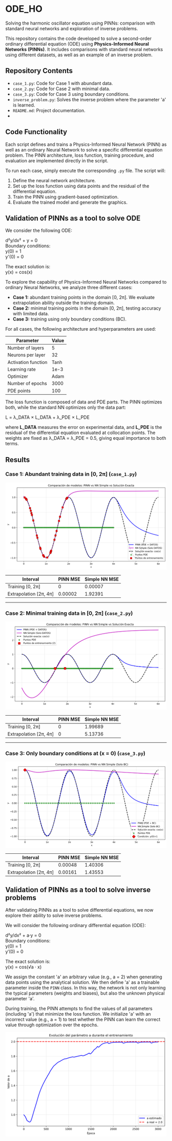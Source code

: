 # ODE_HO  
Solving the harmonic oscillator equation using PINNs: comparison with standard neural networks and exploration of inverse problems.

This repository contains the code developed to solve a second-order ordinary differential equation (ODE) using **Physics-Informed Neural Networks (PINNs)**. It includes comparisons with standard neural networks using different datasets, as well as an example of an inverse problem.

## Repository Contents

- `case_1.py`: Code for Case 1 with abundant data.
- `case_2.py`: Code for Case 2 with minimal data.
- `case_3.py`: Code for Case 3 using boundary conditions.
- `inverse_problem.py`: Solves the inverse problem where the parameter 'a' is learned.
- `README.md`: Project documentation.
- 
## Code Functionality

Each script defines and trains a Physics-Informed Neural Network (PINN) as well as an ordinary Neural Network to solve a specific differential equation problem. The PINN architecture, loss function, training procedure, and evaluation are implemented directly in the script.

To run each case, simply execute the corresponding `.py` file. The script will:

1. Define the neural network architecture.
2. Set up the loss function using data points and the residual of the differential equation.
3. Train the PINN using gradient-based optimization.
4. Evaluate the trained model and generate the graphics.

## Validation of PINNs as a tool to solve ODE

We consider the following ODE:

d²y/dx² + y = 0  
Boundary conditions:  
y(0) = 1  
y'(0) = 0

The exact solution is:  
y(x) = cos(x)

To explore the capability of Physics-Informed Neural Networks compared to ordinary Neural Networks, we analyze three different cases:

- **Case 1:** abundant training points in the domain [0, 2π]. We evaluate extrapolation ability outside the training domain.
- **Case 2:** minimal training points in the domain [0, 2π], testing accuracy with limited data.
- **Case 3:** training using only boundary conditions (BC).

For all cases, the following architecture and hyperparameters are used:

| Parameter             | Value         |
|-----------------------|---------------|
| Number of layers      | 5             |
| Neurons per layer     | 32            |
| Activation function   | Tanh          |
| Learning rate         | 1e-3          |
| Optimizer             | Adam          |
| Number of epochs      | 3000          |
| PDE points            | 100           |

The loss function is composed of data and PDE parts. The PINN optimizes both, while the standard NN optimizes only the data part:

L = λ_DATA × L_DATA + λ_PDE × L_PDE

where **L_DATA** measures the error on experimental data, and **L_PDE** is the residual of the differential equation evaluated at collocation points. The weights are fixed as λ_DATA = λ_PDE = 0.5, giving equal importance to both terms.

## Results

### Case 1: Abundant training data in [0, 2π] (`case_1.py`)

![PINN vs NN vs cos(x) with abundant data points](comparacion_funciones_completa.png)

| Interval              | PINN MSE    | Simple NN MSE  |
|-----------------------|-------------|----------------|
| Training [0, 2π]        | 0           | 0.00007        |
| Extrapolation [2π, 4π] | 0.00002     | 1.92391        |

---

### Case 2: Minimal training data in [0, 2π] (`case_2.py`)

![PINN vs NN vs cos(x) with minimal data points](comparacion_funciones_2.png)

| Interval              | PINN MSE    | Simple NN MSE  |
|-----------------------|-------------|----------------|
| Training [0, 2π]         | 0           | 1.99689        |
| Extrapolation [2π, 4π] | 0           | 5.13736        |

---

### Case 3: Only boundary conditions at \(x = 0\) (`case_3.py`)

![PINN vs NN vs cos(x) with only BC](BC_comparacion_funciones.png)

| Interval              | PINN MSE    | Simple NN MSE  |
|-----------------------|-------------|----------------|
| Training [0, 2π]        | 0.00048     | 1.40306        |
| Extrapolation [2π, 4π] | 0.00161     | 1.43553        |


## Validation of PINNs as a tool to solve inverse problems

After validating PINNs as a tool to solve differential equations, we now explore their ability to solve inverse problems.

We will consider the following ordinary differential equation (ODE):

d²y/dx² + a·y = 0  
Boundary conditions:  
y(0) = 1  
y′(0) = 0

The exact solution is:  
y(x) = cos(√a · x)

We assign the constant 'a' an arbitrary value (e.g., a = 2) when generating data points using the analytical solution. We then define 'a' as a trainable parameter inside the `PINN` class. In this way, the network is not only learning the typical parameters (weights and biases), but also the unknown physical parameter 'a'.

During training, the PINN attempts to find the values of all parameters (including 'a') that minimize the loss function. We initialize 'a' with an incorrect value (e.g., a = 1) to test whether the PINN can learn the correct value through optimization over the epochs.

![evolution of the parameter 'a' throughout the epochs](parameter_evolution.png)

